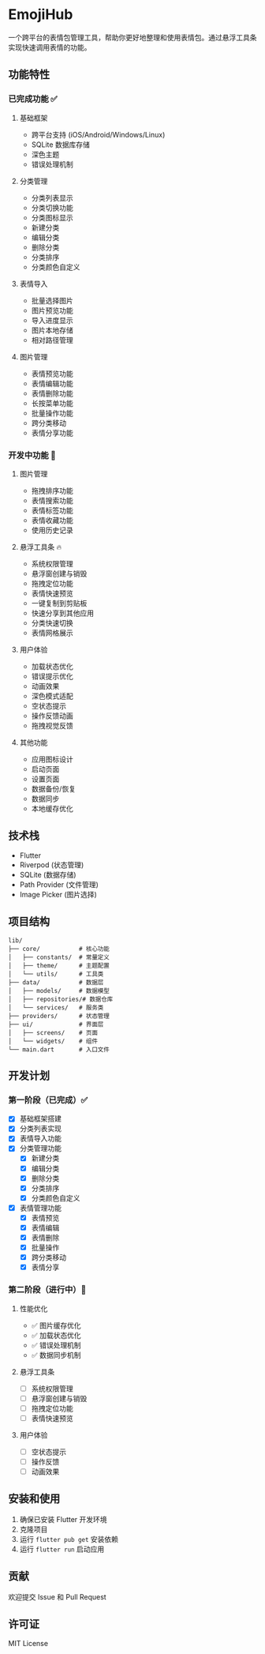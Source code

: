 # EmojiHub

一个跨平台的表情包管理工具，帮助你更好地整理和使用表情包。通过悬浮工具条实现快速调用表情的功能。

## 功能特性

### 已完成功能 ✅

1. 基础框架
   - 跨平台支持 (iOS/Android/Windows/Linux)
   - SQLite 数据库存储
   - 深色主题
   - 错误处理机制

2. 分类管理
   - 分类列表显示
   - 分类切换功能
   - 分类图标显示
   - 新建分类
   - 编辑分类
   - 删除分类
   - 分类排序
   - 分类颜色自定义

3. 表情导入
   - 批量选择图片
   - 图片预览功能
   - 导入进度显示
   - 图片本地存储
   - 相对路径管理

4. 图片管理 
   - 表情预览功能
   - 表情编辑功能
   - 表情删除功能
   - 长按菜单功能
   - 批量操作功能
   - 跨分类移动
   - 表情分享功能

### 开发中功能 🚧

1. 图片管理
   - 拖拽排序功能
   - 表情搜索功能
   - 表情标签功能
   - 表情收藏功能
   - 使用历史记录

2. 悬浮工具条 🔥
   - 系统权限管理
   - 悬浮窗创建与销毁
   - 拖拽定位功能
   - 表情快速预览
   - 一键复制到剪贴板
   - 快速分享到其他应用
   - 分类快速切换
   - 表情网格展示

3. 用户体验
   - 加载状态优化
   - 错误提示优化
   - 动画效果
   - 深色模式适配
   - 空状态提示
   - 操作反馈动画
   - 拖拽视觉反馈

4. 其他功能
   - 应用图标设计
   - 启动页面
   - 设置页面
   - 数据备份/恢复
   - 数据同步
   - 本地缓存优化

## 技术栈

- Flutter
- Riverpod (状态管理)
- SQLite (数据存储)
- Path Provider (文件管理)
- Image Picker (图片选择)

## 项目结构

```
lib/
├── core/           # 核心功能
│   ├── constants/  # 常量定义
│   ├── theme/      # 主题配置
│   └── utils/      # 工具类
├── data/           # 数据层
│   ├── models/     # 数据模型
│   ├── repositories/# 数据仓库
│   └── services/   # 服务类
├── providers/      # 状态管理
├── ui/             # 界面层
│   ├── screens/    # 页面
│   └── widgets/    # 组件
└── main.dart       # 入口文件
```

## 开发计划

### 第一阶段（已完成）✅
- [x] 基础框架搭建
- [x] 分类列表实现
- [x] 表情导入功能
- [x] 分类管理功能
  - [x] 新建分类
  - [x] 编辑分类
  - [x] 删除分类
  - [x] 分类排序
  - [x] 分类颜色自定义
- [x] 表情管理功能
  - [x] 表情预览
  - [x] 表情编辑
  - [x] 表情删除
  - [x] 批量操作
  - [x] 跨分类移动
  - [x] 表情分享

### 第二阶段（进行中）🚧
1. 性能优化
   - ✅ 图片缓存优化
   - ✅ 加载状态优化
   - ✅ 错误处理机制
   - ✅ 数据同步机制

2. 悬浮工具条 
   - [ ] 系统权限管理
   - [ ] 悬浮窗创建与销毁
   - [ ] 拖拽定位功能
   - [ ] 表情快速预览

3. 用户体验
   - [ ] 空状态提示
   - [ ] 操作反馈
   - [ ] 动画效果

## 安装和使用

1. 确保已安装 Flutter 开发环境
2. 克隆项目
3. 运行 `flutter pub get` 安装依赖
4. 运行 `flutter run` 启动应用

## 贡献

欢迎提交 Issue 和 Pull Request

## 许可证

MIT License
